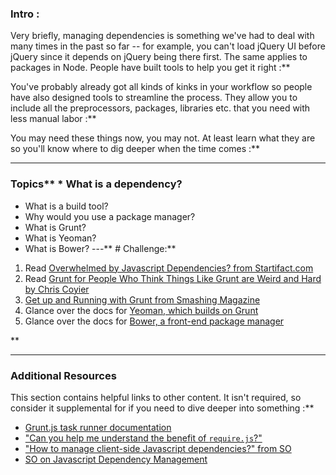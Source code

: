 ###  Intro :
>
Very briefly, managing dependencies is something we've had to deal with many times in the past so far -- for example, you can't load jQuery UI before jQuery since it depends on jQuery being there first.  The same applies to packages in Node.  People have built tools to help you get it right :**

You've probably already got all kinds of kinks in your workflow so people have also designed tools to streamline the process.  They allow you to include all the preprocessors, packages, libraries etc. that you need with less manual labor :**

You may need these things now, you may not.  At least learn what they are so you'll know where to dig deeper when the time comes :**



---


###  Topics** * What is a dependency?
* What is a build tool?
* Why would you use a package manager?
* What is Grunt?
* What is Yeoman?
* What is Bower?
---** # Challenge:** <div class="lesson-content__panel" markdown="1">
1. Read [Overwhelmed by Javascript Dependencies? from Startifact.com](http://blog.startifact.com/posts/overwhelmed-by-javascript-dependencies.html)
2. Read [Grunt for People Who Think Things Like Grunt are Weird and Hard by Chris Coyier](http://24ways.org/2013/grunt-is-not-weird-and-hard/)
3. [Get up and Running with Grunt from Smashing Magazine](http://coding.smashingmagazine.com/2013/10/29/get-up-running-grunt/)
4. Glance over the docs for [Yeoman, which builds on Grunt](http://yeoman.io/)
5. Glance over the docs for [Bower, a front-end package manager](http://bower.io/)
</div>** 

---


###  Additional Resources
This section contains helpful links to other content. It isn't required, so consider it supplemental for if you need to dive deeper into something :**



* [Grunt.js task runner documentation](http://gruntjs.com/)
* ["Can you help me understand the benefit of `require.js`?"](https://gist.github.com/desandro/4686136)
* ["How to manage client-side Javascript dependencies?" from SO](http://stackoverflow.com/questions/12893046/how-to-manage-client-side-javascript-dependencies)
* [SO on Javascript Dependency Management](http://stackoverflow.com/questions/3202606/javascript-dependency-management)
